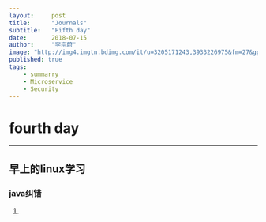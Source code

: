 ```yaml
---
layout:     post 
title:      "Journals"
subtitle:   "Fifth day"
date:       2018-07-15
author:     "李宗蔚"
image: "http://img4.imgtn.bdimg.com/it/u=3205171243,3933226975&fm=27&gp=0.jpg"
published: true
tags:
    - summarry
    - Microservice
    - Security
---
```

fourth day
=

-------------------------------------------

## 早上的linux学习

### java纠错 
1. 
```java